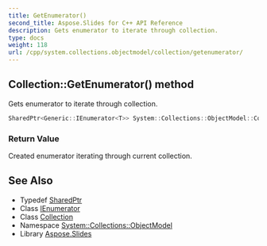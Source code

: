 ```yaml
---
title: GetEnumerator()
second_title: Aspose.Slides for C++ API Reference
description: Gets enumerator to iterate through collection.
type: docs
weight: 118
url: /cpp/system.collections.objectmodel/collection/getenumerator/
---
```

## Collection::GetEnumerator() method


Gets enumerator to iterate through collection.

```cpp
SharedPtr<Generic::IEnumerator<T>> System::Collections::ObjectModel::Collection<T>::GetEnumerator() override
```


### Return Value

Created enumerator iterating through current collection.

## See Also

* Typedef [SharedPtr](../../system/sharedptr/)
* Class [IEnumerator](../../system.collections.generic/ienumerator/)
* Class [Collection](./)
* Namespace [System::Collections::ObjectModel](../)
* Library [Aspose.Slides](../../)